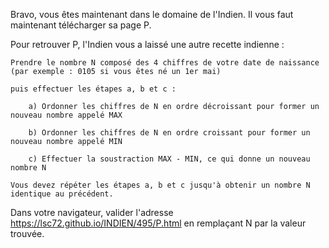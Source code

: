 Bravo, vous êtes maintenant dans le domaine de l'Indien. Il vous faut maintenant télécharger sa page P.

Pour retrouver P, l'Indien vous a laissé une autre recette indienne :
````
Prendre le nombre N composé des 4 chiffres de votre date de naissance (par exemple : 0105 si vous êtes né un 1er mai)

puis effectuer les étapes a, b et c :

    a) Ordonner les chiffres de N en ordre décroissant pour former un nouveau nombre appelé MAX

    b) Ordonner les chiffres de N en ordre croissant pour former un nouveau nombre appelé MIN

    c) Effectuer la soustraction MAX - MIN, ce qui donne un nouveau nombre N

Vous devez répéter les étapes a, b et c jusqu'à obtenir un nombre N identique au précédent.
````
Dans votre navigateur, valider l'adresse https://lsc72.github.io/INDIEN/495/P.html en remplaçant N par la valeur trouvée.
